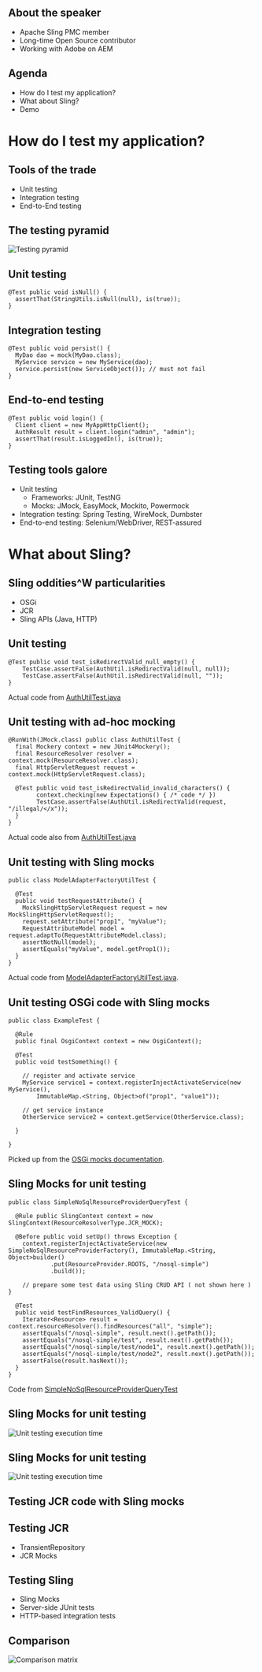 About the speaker
-------------------

* Apache Sling PMC member
* Long-time Open Source contributor
* Working with Adobe on AEM

Agenda
---------

* How do I test my application?
* What about Sling?
* Demo

How do I test my application?
===

Tools of the trade
---

* Unit testing
* Integration testing
* End-to-End testing

The testing pyramid
--

![Testing pyramid](assets/original/automatedtestingpyramid.png)

Unit testing
--

	@Test public void isNull() { 
	  assertThat(StringUtils.isNull(null), is(true));
	}
	
Integration testing
--
 
    @Test public void persist() {
      MyDao dao = mock(MyDao.class);
      MyService service = new MyService(dao);
      service.persist(new ServiceObject()); // must not fail
    }

End-to-end testing
--

    @Test public void login() {
      Client client = new MyAppHttpClient();
      AuthResult result = client.login("admin", "admin");
      assertThat(result.isLoggedIn(), is(true));
    }
    
Testing tools galore
--

* Unit testing
    * Frameworks: JUnit, TestNG
    * Mocks: JMock, EasyMock, Mockito, Powermock
* Integration testing: Spring Testing, WireMock, Dumbster
* End-to-end testing: Selenium/WebDriver, REST-assured
    

What about Sling?
======

Sling oddities^W particularities
----

* OSGi
* JCR
* Sling APIs (Java, HTTP)

Unit testing
---

	@Test public void test_isRedirectValid_null_empty() {
        TestCase.assertFalse(AuthUtil.isRedirectValid(null, null));
        TestCase.assertFalse(AuthUtil.isRedirectValid(null, ""));
    }
    
Actual code from [AuthUtilTest.java](https://github.com/apache/sling/blob/e252fc651ab42037af0386bc4cd2b1fc26b13b7b/bundles/auth/core/src/test/java/org/apache/sling/auth/core/AuthUtilTest.java)

Unit testing with ad-hoc mocking
---

	
	@RunWith(JMock.class) public class AuthUtilTest {
      final Mockery context = new JUnit4Mockery();
      final ResourceResolver resolver = context.mock(ResourceResolver.class);
      final HttpServletRequest request = context.mock(HttpServletRequest.class);
      
      @Test public void test_isRedirectValid_invalid_characters() {
			context.checking(new Expectations() { /* code */ })
			TestCase.assertFalse(AuthUtil.isRedirectValid(request, "/illegal/</x"));
      }	        
    }

Actual code also from [AuthUtilTest.java](https://github.com/apache/sling/blob/e252fc651ab42037af0386bc4cd2b1fc26b13b7b/bundles/auth/core/src/test/java/org/apache/sling/auth/core/AuthUtilTest.java)

Unit testing with Sling mocks
---

	public class ModelAdapterFactoryUtilTest {
	
      @Test
      public void testRequestAttribute() {
        MockSlingHttpServletRequest request = new MockSlingHttpServletRequest();
        request.setAttribute("prop1", "myValue");
        RequestAttributeModel model = request.adaptTo(RequestAttributeModel.class);
        assertNotNull(model);
        assertEquals("myValue", model.getProp1());
      }
    }

Actual code from [ModelAdapterFactoryUtilTest.java](https://github.com/apache/sling/blob/e252fc651ab42037af0386bc4cd2b1fc26b13b7b/testing/mocks/sling-mock/src/test/java/org/apache/sling/testing/mock/sling/context/ModelAdapterFactoryUtilTest.java).
    
Unit testing OSGi code with Sling mocks
---

	public class ExampleTest {
	
	  @Rule
	  public final OsgiContext context = new OsgiContext();
	
	  @Test
	  public void testSomething() {
	
	    // register and activate service
	    MyService service1 = context.registerInjectActivateService(new MyService(),
	        ImmutableMap.<String, Object>of("prop1", "value1"));
	
	    // get service instance
	    OtherService service2 = context.getService(OtherService.class);
	
	  }
	
	}

Picked up from the [OSGi mocks documentation](https://sling.apache.org/documentation/development/osgi-mock.html).

Sling Mocks for unit testing
---

	public class SimpleNoSqlResourceProviderQueryTest {
    
      @Rule public SlingContext context = new SlingContext(ResourceResolverType.JCR_MOCK);
    
      @Before public void setUp() throws Exception {
        context.registerInjectActivateService(new SimpleNoSqlResourceProviderFactory(), ImmutableMap.<String, Object>builder()
                .put(ResourceProvider.ROOTS, "/nosql-simple")
                .build());
        
        // prepare some test data using Sling CRUD API ( not shown here )
    }

      @Test
      public void testFindResources_ValidQuery() {
        Iterator<Resource> result = context.resourceResolver().findResources("all", "simple");
        assertEquals("/nosql-simple", result.next().getPath());
        assertEquals("/nosql-simple/test", result.next().getPath());
        assertEquals("/nosql-simple/test/node1", result.next().getPath());
        assertEquals("/nosql-simple/test/node2", result.next().getPath());
        assertFalse(result.hasNext());
      }
    }
    
Code from [SimpleNoSqlResourceProviderQueryTest](https://github.com/apache/sling/blob/e252fc651ab42037af0386bc4cd2b1fc26b13b7b/contrib/nosql/generic/src/test/java/org/apache/sling/nosql/generic/simple/SimpleNoSqlResourceProviderQueryTest.java)

Sling Mocks for unit testing
---

![Unit testing execution time](assets/original/nosql-unit-test-execution-time.png)

Sling Mocks for unit testing
---

![Unit testing execution time](assets/original/nosql-unit-test-execution-time-magnified.png)


Testing JCR code with Sling mocks
---





Testing JCR
---

* TransientRepository
* JCR Mocks

Testing Sling
---

* Sling Mocks
* Server-side JUnit tests
* HTTP-based integration tests

Comparison
---

![Comparison matrix](assets/scaled/comparison.gif)